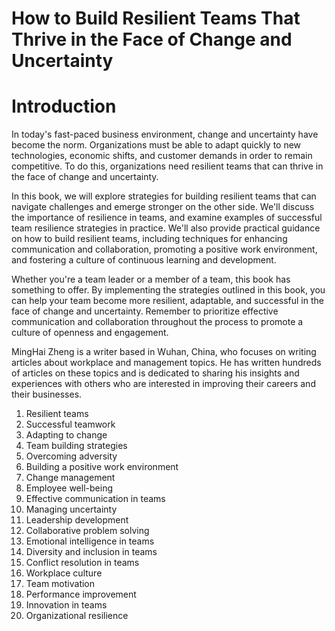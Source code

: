 # How to Build Resilient Teams That Thrive in the Face of Change and Uncertainty

# Introduction

In today's fast-paced business environment, change and uncertainty have become the norm. Organizations must be able to adapt quickly to new technologies, economic shifts, and customer demands in order to remain competitive. To do this, organizations need resilient teams that can thrive in the face of change and uncertainty.

In this book, we will explore strategies for building resilient teams that can navigate challenges and emerge stronger on the other side. We'll discuss the importance of resilience in teams, and examine examples of successful team resilience strategies in practice. We'll also provide practical guidance on how to build resilient teams, including techniques for enhancing communication and collaboration, promoting a positive work environment, and fostering a culture of continuous learning and development.

Whether you're a team leader or a member of a team, this book has something to offer. By implementing the strategies outlined in this book, you can help your team become more resilient, adaptable, and successful in the face of change and uncertainty. Remember to prioritize effective communication and collaboration throughout the process to promote a culture of openness and engagement.

MingHai Zheng is a writer based in Wuhan, China, who focuses on writing articles about workplace and management topics. He has written hundreds of articles on these topics and is dedicated to sharing his insights and experiences with others who are interested in improving their careers and their businesses.



1. Resilient teams
2. Successful teamwork
3. Adapting to change
4. Team building strategies
5. Overcoming adversity
6. Building a positive work environment
7. Change management
8. Employee well-being
9. Effective communication in teams
10. Managing uncertainty
11. Leadership development
12. Collaborative problem solving
13. Emotional intelligence in teams
14. Diversity and inclusion in teams
15. Conflict resolution in teams
16. Workplace culture
17. Team motivation
18. Performance improvement
19. Innovation in teams
20. Organizational resilience

